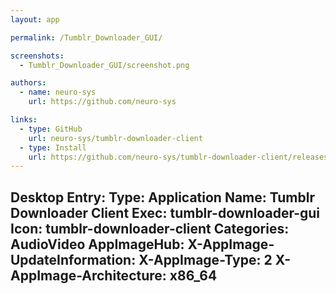 ```yaml
---
layout: app

permalink: /Tumblr_Downloader_GUI/

screenshots:
  - Tumblr_Downloader_GUI/screenshot.png

authors:
  - name: neuro-sys
    url: https://github.com/neuro-sys

links:
  - type: GitHub
    url: neuro-sys/tumblr-downloader-client
  - type: Install
    url: https://github.com/neuro-sys/tumblr-downloader-client/releases
---
```

Desktop Entry:
  Type: Application
  Name: Tumblr Downloader Client
  Exec: tumblr-downloader-gui
  Icon: tumblr-downloader-client
  Categories: AudioVideo
AppImageHub:
  X-AppImage-UpdateInformation: 
  X-AppImage-Type: 2
  X-AppImage-Architecture: x86_64
---
